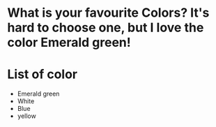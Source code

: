 # What is your favourite Colors? It's hard to choose one, but I love the color Emerald green!

# List of color
- Emerald green
- White
- Blue
- yellow
